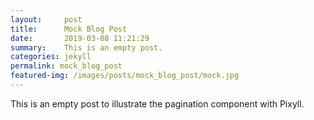 ```yaml
---
layout:     post
title:      Mock Blog Post
date:       2019-03-08 11:21:29
summary:    This is an empty post.
categories: jekyll
permalink: mock_blog_post
featured-img: /images/posts/mock_blog_post/mock.jpg
---
```


This is an empty post to illustrate the pagination component with Pixyll.
